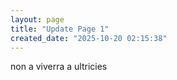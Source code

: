 ```yaml
---
layout: page
title: "Update Page 1"
created_date: "2025-10-20 02:15:38"
---
```


non a viverra a ultricies 
